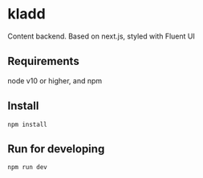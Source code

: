 # kladd

Content backend. Based on next.js, styled with Fluent UI

## Requirements
node v10 or higher, and npm

## Install
`npm install`

## Run for developing
`npm run dev`